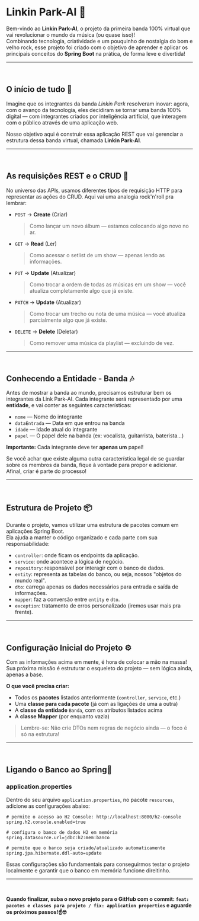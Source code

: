 # Linkin Park-AI 🎸

Bem-vindo ao **Linkin Park-AI**, o projeto da primeira banda 100% virtual que vai revolucionar o mundo da música (ou quase isso)!  
Combinando tecnologia, criatividade e um pouquinho de nostalgia do bom e velho rock, esse projeto foi criado com o objetivo de aprender e aplicar os principais conceitos do **Spring Boot** na prática, de forma leve e divertida!

---
<br/>

## O início de tudo 🦾
Imagine que os integrantes da banda *Linkin Park* resolveram inovar: agora, com o avanço da tecnologia, eles decidiram se tornar uma banda 100% digital — com integrantes criados por inteligência artificial, que interagem com o público através de uma aplicação web.

Nosso objetivo aqui é construir essa aplicação REST que vai gerenciar a estrutura dessa banda virtual, chamada **Linkin Park-AI**.

---
<br/>

## As requisições REST e o CRUD 📖

No universo das APIs, usamos diferentes tipos de requisição HTTP para representar as ações do CRUD. Aqui vai uma analogia rock'n'roll pra lembrar:

- `POST` → **Create** (Criar)  
  > Como lançar um novo álbum — estamos colocando algo novo no ar.

- `GET` → **Read** (Ler)  
  > Como acessar o setlist de um show — apenas lendo as informações.

- `PUT` → **Update** (Atualizar)  
  > Como trocar a ordem de todas as músicas em um show — você atualiza completamente algo que já existe.

- `PATCH` → **Update** (Atualizar)  
  > Como trocar um trecho ou nota de uma música — você atualiza parcialmente algo que já existe.

- `DELETE` → **Delete** (Deletar)  
  > Como remover uma música da playlist — excluindo de vez.

---
<br/>

## Conhecendo a Entidade - Banda 🎶

Antes de mostrar a banda ao mundo, precisamos estruturar bem os integrantes da Link Park-AI. Cada integrante será representado por uma **entidade**, e vai conter as seguintes características:

- `nome` — Nome do integrante  
- `dataEntrada` — Data em que entrou na banda  
- `idade` — Idade atual do integrante  
- `papel` — O papel dele na banda (ex: vocalista, guitarrista, baterista...)  

**Importante:** Cada integrante deve ter **apenas um** papel!

Se você achar que existe alguma outra característica legal de se guardar sobre os membros da banda, fique à vontade para propor e adicionar. Afinal, criar é parte do processo!

---
<br/>

## Estrutura de Projeto 📦

Durante o projeto, vamos utilizar uma estrutura de pacotes comum em aplicações Spring Boot.  
Ela ajuda a manter o código organizado e cada parte com sua responsabilidade:

- `controller`: onde ficam os endpoints da aplicação.
- `service`: onde acontece a lógica de negócio.
- `repository`: responsável por interagir com o banco de dados.
- `entity`: representa as tabelas do banco, ou seja, nossos "objetos do mundo real".
- `dto`: carrega apenas os dados necessários para entrada e saída de informações.
- `mapper`: faz a conversão entre `entity` e `dto`.
- `exception`: tratamento de erros personalizado (iremos usar mais pra frente).

---
<br/>

## Configuração Inicial do Projeto ⚙️

Com as informações acima em mente, é hora de colocar a mão na massa!  
Sua próxima missão é estruturar o esqueleto do projeto — sem lógica ainda, apenas a base.  

**O que você precisa criar:**

- Todos os **pacotes** listados anteriormente (`controller`, `service`, etc.)
- Uma **classe para cada pacote** (já com as ligações de uma a outra)
- A **classe da entidade** `Banda`, com os atributos listados acima
- A **classe Mapper** (por enquanto vazia)

> Lembre-se: Não crie DTOs nem regras de negócio ainda — o foco é só na estrutura!

---
<br/>

## Ligando o Banco ao Spring🎲
### application.properties

Dentro do seu arquivo `application.properties`, no pacote `resources`, adicione as configurações abaixo:

```properties
# permite o acesso ao H2 Console: http://localhost:8080/h2-console
spring.h2.console.enabled=true

# configura o banco de dados H2 em memória
spring.datasource.url=jdbc:h2:mem:banco

# permite que o banco seja criado/atualizado automaticamente
spring.jpa.hibernate.ddl-auto=update
```

Essas configurações são fundamentais para conseguirmos testar o projeto localmente e garantir que o banco em memória funcione direitinho.

---
<br/>

**Quando finalizar, suba o novo projeto para o GitHub com o commit: `feat: pacotes e classes para projeto / fix: application properties` e aguarde os próximos passos!☝️🤓**